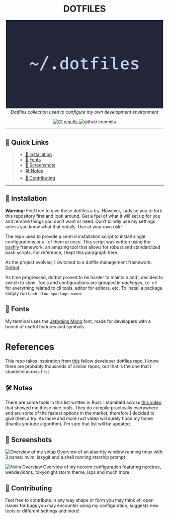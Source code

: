 <h1 align="center">DOTFILES</h1>
<p align="center">
    <img src="./media/dotfiles.png" alt="Dotfiles Logo" width="500" /> <br/>
    <em>Dotfiles collection used to configure my own development environment</em>
</p>
<p align="center">
  <a href="https://dl.circleci.com/status-badge/redirect/gh/lcampit/Dotfiles/tree/main">
    <img src="https://dl.circleci.com/status-badge/img/gh/lcampit/Dotfiles/tree/main.svg?style=shield" alt="CI results">
  </a>
    <img src="https://img.shields.io/github/commit-activity/t/lcampit/Dotfiles?style=flat" alt="github commits">
</p>

---

## 🔗 Quick Links

> - [🚀 Installation](#-installation)
> - [🧩 Fonts](#-fonts)
> - [🌆 Screenshots](#-screenshots)
> - [🛠 Notes](#-notes)
> - [🤝 Contributing](#-contributing)

---

## 🚀 Installation

**Warning:** Feel free to give these dotfiles a try. However, I advise you to
fork this repository first and look around. Get a feel of what it will set up
for you and remove things you don’t want or need. Don’t blindly use my settings
unless you know what that entails. Use at your own risk!

The repo used to provide a central installation script to install
single configurations or all of them at once. This script was written using the
[bashly](https://bashly.dannyb.co/) framework, an amazing tool that allows for
robust and standardized bash scripts. For reference, I kept this paragraph
here.

As the project evolved, I switched to a dotfile management framework:
[Dotbot](https://github.com/anishathalye/dotbot).

As time progressed, dotbot proved to be harder to maintain and I decided to
switch to _stow_.
Tools and configurations are grouped in _packages_, i.e. cli for everything related
to cli tools, editor for editors, etc.
To install a package simply run
`bash
stow <package-name>
`

## 🧩 Fonts

My terminal uses the [Jetbrains Mono](https://www.jetbrains.com/lp/mono/) font,
made for developers with a bunch of useful features and symbols.

<a name="included-tools-and-references"></a>

# References

This repo takes inspiration from [this](https://github.com/benmatselby/dotfiles)
fellow developer dotfiles repo. I know there are probably thousands of similar
repos, but that is the one that I stumbled across first.

## 🛠 Notes

There are some tools in this list written in Rust.
I stumbled across [this video](https://youtu.be/dFkGNe4oaKk)
that showed me those nice tools.
They do compile practically everywhere and are some of
the fastest options in the market,
therefore I decided to give them a try. As more and more rust video will surely
flood my home (thanks youtube algorithm), I'm sure that list will be updated.

## 🌆 Screenshots

![Overview of my setup](/../screenshots/images/OverviewSetup.png?raw=true "Setup Overview")
Overview of an alacritty window running tmux with 3 panes: nvim, lazygit and a
shell running starship prompt

![Nvim Overview](/../screenshots/images/NvimOverview.png?raw=true "Nvim overview")
Overview of my neovim configuration featuring nerdtree, webdevicons, tokyonight storm
theme, lsps and much more

## 🤝 Contributing

Feel free to contribute in any way shape or form you may think of: open issues
for bugs you may encounter using my configuration, suggests new tools or different settings
and more!
